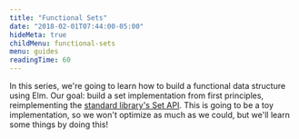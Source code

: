 ```yaml
---
title: "Functional Sets"
date: "2018-02-01T07:44:00-05:00"
hideMeta: true
childMenu: functional-sets
menu: guides
readingTime: 60
---
```


In this series, we're going to learn how to build a functional data structure using Elm.
Our goal: build a set implementation from first principles, reimplementing the [standard library's Set API](http://package.elm-lang.org/packages/elm-lang/core/latest/Set).
This is going to be a toy implementation, so we won't optimize as much as we could, but we'll learn some things by doing this!

<!--more-->
